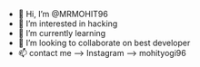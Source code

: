 - 👋 Hi, I’m @MRMOHIT96
- 👀 I’m interested in hacking
- 🌱 I’m currently learning 
- 💞️ I’m looking to collaborate on best developer
- 📫 contact me --> Instagram --> mohityogi96

<!---
MRMOHIT96/MRMOHIT96 is a ✨ special ✨ repository because its `README.md` (this file) appears on your GitHub profile.
You can click the Preview link to take a look at your changes.
--->
